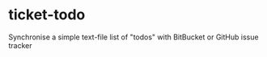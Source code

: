 ticket-todo
===========

Synchronise a simple text-file list of "todos" with BitBucket or GitHub issue tracker
